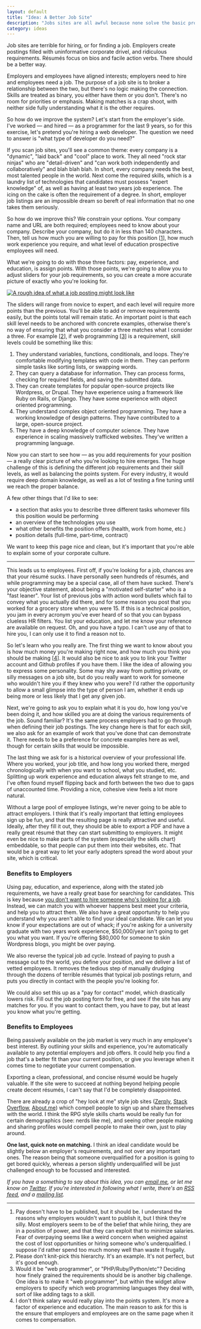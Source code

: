 ```yaml
---
layout: default
title: "Idea: A Better Job Site"
description: "Jobs sites are all awful because none solve the basic problem: what employers want vs. what employees want are opposed."
category: ideas
---
```

Job sites are terrible for hiring, or for finding a job. Employers create postings filled with uninformative corporate drivel, and ridiculous requirements. Résumés focus on bios and facile action verbs. There should be a better way.

Employers and employees have aligned interests; employers need to hire and employees need a job. The purpose of a job site is to broker a relationship between the two, but there's no logic making the connection. Skills are treated as binary, you either have them or you don't. There's no room for priorities or emphasis. Making matches is a crap shoot, with neither side fully understanding what it is the other requires.


So how do we improve the system? Let's start from the employer's side. I've worked — and hired — as a programmer for the last 9 years, so for this exercise, let's pretend you're hiring a web developer. The question we need to answer is "what type of developer do you need?"

If you scan job sites, you'll see a common theme: every company is a "dynamic", "laid back" and "cool" place to work. They all need "rock star ninjas" who are "detail-driven" and "can work both independently and collaboratively" and blah blah blah. In short, every company needs the best, most talented people in the world. Next come the required skills, which is a laundry list of technologies that candidates must possess "expert knowledge" of, as well as having at least two years job experience. The icing on the cake is often the requirement of a degree. In short, employer job listings are an impossible dream so bereft of real information that no one takes them seriously.

So how do we improve this? We constrain your options. Your company name and URL are both required; employees need to know about your company. Describe your company, but do it in less than 140 characters. Then, tell us how much you are willing to pay for this position \[[1](#footnotes)\], how much work experience you require, and what level of education prospective employees will need.

What we're going to do with those three factors: pay, experience, and education, is assign points. With those points, we're going to allow you to adjust sliders for your job requirements, so you can create a more accurate picture of exactly who you're looking for.

[![A rough idea of what a job posting might look like](http://static.keithsilgard.com/images/ideas/jobs-employer.jpg)](http://static.keithsilgard.com/images/ideas/jobs-employer.jpg)

The sliders will range from novice to expert, and each level will require more points than the previous. You'll be able to add or remove requirements easily, but the points total will remain static. An important point is that each skill level needs to be anchored with concrete examples, otherwise there's no way of ensuring that what you consider a three matches what I consider a three. For example \[[2](#footnotes)\], if web programming \[[3](#footnotes)\] is a requirement, skill levels could be something like this:

1. They understand variables, functions, conditionals, and loops. They're comfortable modifying templates with code in them. They can perform simple tasks like sorting lists, or swapping words.
2. They can query a database for information. They can process forms, checking for required fields, and saving the submitted data.
3. They can create templates for popular open-source projects like Wordpress, or Drupal. They have experience using a framework like Ruby on Rails, or Django. They have some experience with object oriented programming.
4. They understand complex object oriented programming. They have a working knowledge of design patterns. They have contributed to a large, open-source project.
5. They have a deep knowledge of computer science. They have experience in scaling massively trafficked websites. They've written a programming language.

Now you can start to see how — as you add requirements for your position — a really clear picture of who you're looking to hire emerges. The huge challenge of this is defining the different job requirements and their skill levels, as well as balancing the points system. For every industry, it would require deep domain knowledge, as well as a lot of testing a fine tuning until we reach the proper balance.

A few other things that I'd like to see:

* a section that asks you to describe three different tasks whomever fills this position would be performing
* an overview of the technologies you use
* what other benefits the position offers (health, work from home, etc.)
* position details (full-time, part-time, contract)

We want to keep this page nice and clean, but it's important that you're able to explain some of your corporate culture.

---

This leads us to employees. First off, if you're looking for a job, chances are that your résumé sucks. I have personally seen hundreds of résumés, and while programming may be a special case, all of them have sucked. There's your objective statement, about being a "motivated self-starter" who is a "fast leaner". Your list of previous jobs with action word bullets which fail to convey what you actually did there, and for some reason you post that you worked for a grocery store when you were 15. If this is a technical position, you jam in every acronym you've ever heard of so that you can bypass clueless HR filters. You list your education, and let me know your reference are available on request. Oh, and you have a typo. I can't use any of that to hire you, I can only use it to find a reason not to.

So let's learn who you really are. The first thing we want to know about you is how much money you're making right now, and how much you think you should be making \[[4](#footnotes)\]. It would also be nice to ask you to link your Twitter account and Github profiles if you have them. I like the idea of allowing you to express some personality. Some may shy away from putting private, or silly messages on a job site, but do you really want to work for someone who wouldn't hire you if they knew who you were? I'd rather the opportunity to allow a small glimpse into the type of person I am, whether it ends up being more or less likely that I get any given job.

Next, we're going to ask you to explain what it is you do, how long you've been doing it, and how skilled you are at doing the various requirements of the job. Sound familiar? It's the same process employers had to go through when defining their job postings. The key change here is that for each skill, we also ask for an example of work that you've done that can demonstrate it. There needs to be a preference for concrete examples here as well, though for certain skills that would be impossible.

The last thing we ask for is a historical overview of your professional life. Where you worked, your job title, and how long you worked there, merged chronologically with when you want to school, what you studied, etc. Splitting up work experience and education always felt strange to me, and I've often found myself flipping back and forth between the two due to gaps of unaccounted time. Providing a nice, cohesive view feels a lot more natural.

Without a large pool of employee listings, we're never going to be able to attract employers. I think that it's really important that letting employees sign up be fun, and that the resulting page is really attractive and useful. Ideally, after they fill it out, they should be able to export a PDF and have a really great résumé that they can start submitting to employers. It might even be nice to make parts of the system (especially the skills chart) embeddable, so that people can put them into their websites, etc. That would be a great way to let your early adopters spread the word about your site, which is critical.

### Benefits to Employers

Using pay, education, and experience, along with the stated job requirements, we have a really great base for searching for candidates. This is key because [you don't want to hire someone who's looking for a job](http://www.joelonsoftware.com/articles/FindingGreatDevelopers.html). Instead, we can match you with whoever happens best meet your criteria, and help you to attract them. We also have a great opportunity to help you understand why you aren't able to find your ideal candidate. We can let you know if your expectations are out of whack; if you're asking for a university graduate with two years work experience, $50,000/year isn't going to get you what you want. If you're offering $80,000 for someone to skin Wordpress blogs, you might be over paying.

We also reverse the typical job ad cycle. Instead of paying to push a message out to the world, you define your position, and we deliver a list of vetted employees. It removes the tedious step of manually drudging through the dozens of terrible résumés that typical job postings return, and puts you directly in contact with the people you're looking for.

We could also set this up as a "pay for contact" model, which drastically lowers risk. Fill out the job posting form for free, and see if the site has any matches for you. If you want to contact them, you have to pay, but at least you know what you're getting.

### Benefits to Employees

Being passively available on the job market is very much in any employee's best interest. By outlining your skills and experience, you're automatically available to any potential employers and job offers. It could help you find a job that's a better fit than your current position, or give you leverage when it comes time to negotiate your current compensation.

Exporting a clean, professional, and concise résumé would be hugely valuable. If the site were to succeed at nothing beyond helping people create decent résumés, I can't say that I'd be completely disappointed.

There are already a crop of "hey look at me" style job sites ([Zerply](http://zerply.com), [Stack Overflow](http://careers.stackoverflow.com), [About.me](http://about.me)) which compell people to sign up and share themselves with the world. I think the RPG style skills charts would be really fun for certain demographics (see: nerds like me), and seeing other people making and sharing profiles would compell people to make their own, just to play around.

**One last, quick note on matching.** I think an ideal candidate would be slightly below an employer's requirements, and not over any important ones. The reason being that someone overqualified for a position is going to get bored quickly, whereas a person slightly underqualified will be just challenged enough to be focussed and interested.

*If you have a something to say about this idea, you can [email me](mailto:hey@keithsilgard.com), or let me know on [Twitter](http://twitter.com/ironkeith). If you're interested in following what I write, there's an [RSS feed](/atom.xml), and a [mailing list](http://eepurl.com/jgbR9).*

<hr id="footnotes">

1. Pay doesn't have to be published, but it should be. I understand the reasons why employers wouldn't want to publish it, but I think they're silly. Most employers seem to be of the belief that while hiring, they are in a position of power, and that they can exploit that to minimize salaries. Fear of overpaying seems like a weird concern when weighed against the cost of lost opportunities or hiring someone who's underqualified. I suppose I'd rather spend too much money well than waste it frugally.
2. Please don't knit-pick this hierarchy. It's an example. It's not perfect, but it's good enough.
3. Would it be "web programmer", or "PHP/Ruby/Python/etc"? Deciding how finely grained the requirements should be is another big challenge. One idea is to make it "web programmer", but within the widget allow employers to specify which web programming languages they deal with, sort of like adding tags to a skill.
4. I don't think salary would really play into the points system. It's more a factor of experience and education. The main reason to ask for this is the ensure that employers and employees are on the same page when it comes to compensation.